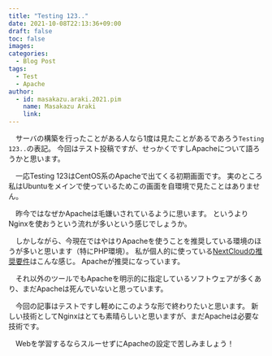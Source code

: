 ```yaml
---
title: "Testing 123.."
date: 2021-10-08T22:13:36+09:00
draft: false
toc: false
images:
categories: 
  - Blog Post
tags:
  - Test
  - Apache
author:
  - id: masakazu.araki.2021.pim
    name: Masakazu Araki
    link: 
---
```

　サーバの構築を行ったことがある人なら1度は見たことがあるであろう`Testing 123..`の表記。
今回はテスト投稿ですが、せっかくですしApacheについて語ろうかと思います。

　一応Testing 123はCentOS系のApacheで出てくる初期画面です。
実のところ私はUbuntuをメインで使っているためこの画面を自環境で見たことはありません。

　昨今ではなぜかApacheは毛嫌いされているように思います。
というよりNginxを使おうという流れが多いという感じでしょうか。

　しかしながら、今現在ではやはりApacheを使うことを推奨している環境のほうが多いと思います（特にPHP環境）。
私が個人的に使っている[NextCloudの推奨要件](https://docs.nextcloud.com/server/latest/admin_manual/installation/system_requirements.html)はこんな感じ。
Apacheが推奨になっています。

　それ以外のツールでもApacheを明示的に指定しているソフトウェアが多くあり、まだApacheは死んでいないと思っています。

　今回の記事はテストですし軽めにこのような形で終わりたいと思います。
新しい技術としてNginxはとても素晴らしいと思いますが、まだApacheは必要な技術です。

　Webを学習するならスルーせずにApacheの設定で苦しみましょう！